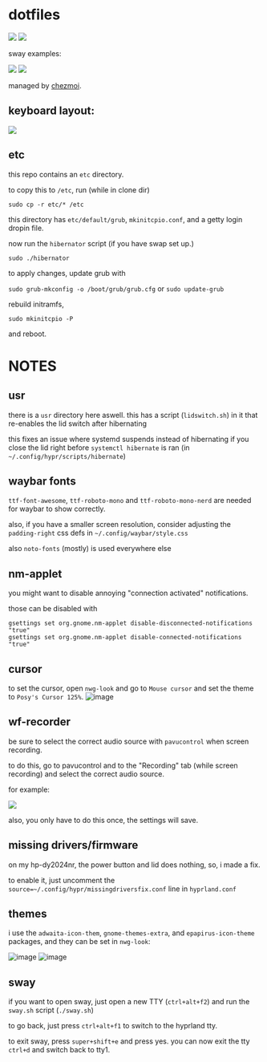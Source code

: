 # dotfiles
![](https://raw.githubusercontent.com/liaminventions/dotfiles/main/images/example.png)
![](https://raw.githubusercontent.com/liaminventions/dotfiles/main/images/eww_example1.png)

sway examples:

![](https://raw.githubusercontent.com/liaminventions/dotfiles/main/images/swayexample2.png)
![](https://raw.githubusercontent.com/liaminventions/dotfiles/main/images/swayexample.png)

managed by [chezmoi](https://github.com/twpayne/chezmoi).

## keyboard layout:

![](https://raw.githubusercontent.com/liaminventions/dotfiles/main/layout.svg)

## etc

this repo contains an `etc` directory.

to copy this to `/etc`, run (while in clone dir)
```
sudo cp -r etc/* /etc
```
this directory has `etc/default/grub`, `mkinitcpio.conf`, and a getty login dropin file.

now run the `hibernator` script (if you have swap set up.)

```
sudo ./hibernator
```

to apply changes, update grub with

`sudo grub-mkconfig -o /boot/grub/grub.cfg` or `sudo update-grub`

rebuild initramfs,
```
sudo mkinitcpio -P
```
and reboot.

# NOTES

## usr

there is a `usr` directory here aswell. this has a script (`lidswitch.sh`) in it that re-enables the lid switch after hibernating

this fixes an issue where systemd suspends instead of hibernating if you close the lid right before `systemctl hibernate` is ran (in `~/.config/hypr/scripts/hibernate`) 

## waybar fonts

`ttf-font-awesome`, `ttf-roboto-mono` and `ttf-roboto-mono-nerd` are needed for waybar to show correctly.

also, if you have a smaller screen resolution, consider adjusting the `padding-right` css defs in `~/.config/waybar/style.css`

also `noto-fonts` (mostly) is used everywhere else

## nm-applet

you might want to disable annoying "connection activated" notifications.

those can be disabled with

```
gsettings set org.gnome.nm-applet disable-disconnected-notifications "true"
gsettings set org.gnome.nm-applet disable-connected-notifications "true"
```

## cursor

to set the cursor, open `nwg-look` and go to `Mouse cursor` and set the theme to `Posy's Cursor 125%`.
![image](https://raw.githubusercontent.com/liaminventions/dotfiles/main/images/posy.png)


## wf-recorder

be sure to select the correct audio source with `pavucontrol` when screen recording.

to do this, go to pavucontrol and to the "Recording" tab (while screen recording) and select the correct audio source.

for example:

![](https://raw.githubusercontent.com/liaminventions/dotfiles/main/images/pa.png)

also, you only have to do this once, the settings will save.

## missing drivers/firmware

on my hp-dy2024nr, the power button and lid does nothing, so, i made a fix.

to enable it, just uncomment the `source=~/.config/hypr/missingdriversfix.conf` line in `hyprland.conf`

## themes

i use the `adwaita-icon-them`, `gnome-themes-extra`, and `epapirus-icon-theme` packages, and they can be set in `nwg-look`:

![image](https://raw.githubusercontent.com/liaminventions/dotfiles/main/images/adwaita.png)
![image](https://raw.githubusercontent.com/liaminventions/dotfiles/main/images/epap.png)

## sway

if you want to open sway, just open a new TTY (`ctrl+alt+f2`) and run the `sway.sh` script (`./sway.sh`)

to go back, just press `ctrl+alt+f1` to switch to the hyprland tty.

to exit sway, press `super+shift+e` and press yes. you can now exit the tty `ctrl+d` and switch back to tty1.
